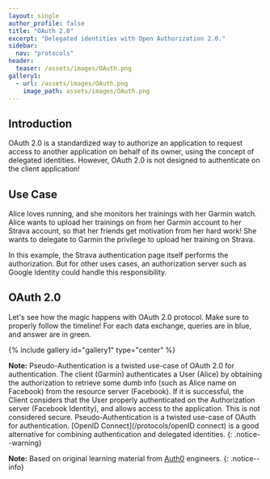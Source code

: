 ```yaml
---
layout: single
author_profile: false
title: "OAuth 2.0"
excerpt: "Delegated identities with Open Authorization 2.0."
sidebar:
  nav: "protocols"
header:
  teaser: /assets/images/OAuth.png
gallery1:
  - url: /assets/images/OAuth.png
    image_path: assets/images/OAuth.png
---
```

## Introduction

OAuth 2.0 is a standardized way to authorize an application to request access to another application on behalf of its owner, using the concept of delegated identities.
However, OAuth 2.0 is not designed to authenticate on the client application!

## Use Case

Alice loves running, and she monitors her trainings with her Garmin watch. Alice wants to upload her trainings on from her Garmin account to her Strava account, so that her friends get motivation from her hard work! She wants to delegate to Garmin the privilege to upload her training on Strava.

In this example, the Strava authentication page itself performs the authorization. But for other uses cases, an authorization server such as Google Identity could handle this responsibility.

## OAuth 2.0

Let's see how the magic happens with OAuth 2.0 protocol. Make sure to properly follow the timeline!
For each data exchange, queries are in blue, and answer are in green.

{% include gallery id="gallery1" type="center" %}

**Note:** Pseudo-Authentication is a twisted use-case of OAuth 2.0 for authentication. The client (Garmin) authenticates a User (Alice) by obtaining the authorization to retrieve some dumb info (such as Alice name on Facebook) from the resource server (Facebook). If it is successful, the Client considers that the User properly authenticated on the Authorization server (Facebook Identity), and allows access to the application. This is not considered secure. Pseudo-Authentication is a twisted use-case of OAuth for authentication. [OpenID Connect](/protocols/openID connect) is a good alternative for combining authentication and delegated identities.
{: .notice--warning}

**Note:** Based on original learning material from [Auth0](https://auth0.com/docs) engineers.
{: .notice--info}
